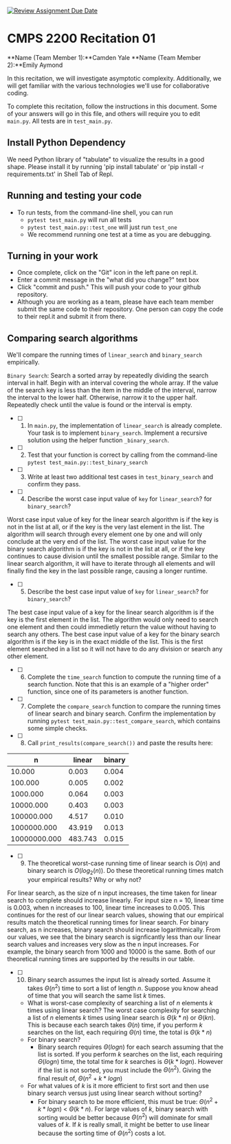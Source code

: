 [![Review Assignment Due Date](https://classroom.github.com/assets/deadline-readme-button-22041afd0340ce965d47ae6ef1cefeee28c7c493a6346c4f15d667ab976d596c.svg)](https://classroom.github.com/a/tqM-lrvp)
# CMPS 2200  Recitation 01

**Name (Team Member 1):**Camden Yale 
**Name (Team Member 2):**Emily Aymond

In this recitation, we will investigate asymptotic complexity. Additionally, we will get familiar with the various technologies we'll use for collaborative coding.

To complete this recitation, follow the instructions in this document. Some of your answers will go in this file, and others will require you to edit `main.py`. All tests are in `test_main.py`.

## Install Python Dependency

We need Python library of "tabulate" to visualize the results in a good shape. Please install it by running 'pip install tabulate' or 'pip install -r requirements.txt' in Shell Tab of Repl.  

## Running and testing your code

- To run tests, from the command-line shell, you can run
  + `pytest test_main.py` will run all tests
  + `pytest test_main.py::test_one` will just run `test_one`
  + We recommend running one test at a time as you are debugging.

## Turning in your work

- Once complete, click on the "Git" icon in the left pane on repl.it.
- Enter a commit message in the "what did you change?" text box
- Click "commit and push." This will push your code to your github repository.
- Although you are working as a team, please have each team member submit the same code to their repository. One person can copy the code to their repl.it and submit it from there.

## Comparing search algorithms

We'll compare the running times of `linear_search` and `binary_search` empirically.

`Binary Search`: Search a sorted array by repeatedly dividing the search interval in half. Begin with an interval covering the whole array. If the value of the search key is less than the item in the middle of the interval, narrow the interval to the lower half. Otherwise, narrow it to the upper half. Repeatedly check until the value is found or the interval is empty.

- [ ] 1. In `main.py`, the implementation of `linear_search` is already complete. Your task is to implement `binary_search`. Implement a recursive solution using the helper function `_binary_search`. 

- [ ] 2. Test that your function is correct by calling from the command-line `pytest test_main.py::test_binary_search`

- [ ] 3. Write at least two additional test cases in `test_binary_search` and confirm they pass.

- [ ] 4. Describe the worst case input value of `key` for `linear_search`? for `binary_search`? 

Worst case input value of key for the linear search algorithm is if the key is not in the list at all, or if the key is the very last element in the list. The algorithm will search through every element one by one and will only conclude at the very end of the list. The worst case input value for the binary search algorithm is if the key is not in the list at all, or if the key continues to cause division until the smallest possible range. Similar to the linear search algorithm, it will have to iterate through all elements and will finally find the key in the last possible range, causing a longer runtime. 

- [ ] 5. Describe the best case input value of `key` for `linear_search`? for `binary_search`? 

The best case input value of a key for the linear search algorithm is if the key is the first element in the list. The algorithm would only need to search one element and then could immedietly return the value without having to search any others. The best case input value of a key for the binary search algorithm is if the key is in the exact middle of the list. This is the first element searched in a list so it will not have to do any division or search any other element.

- [ ] 6. Complete the `time_search` function to compute the running time of a search function. Note that this is an example of a "higher order" function, since one of its parameters is another function.

- [ ] 7. Complete the `compare_search` function to compare the running times of linear search and binary search. Confirm the implementation by running `pytest test_main.py::test_compare_search`, which contains some simple checks.

- [ ] 8. Call `print_results(compare_search())` and paste the results here:

|            n |   linear |   binary |
|--------------|----------|----------|
|       10.000 |    0.003 |    0.004 |
|      100.000 |    0.005 |    0.002 |
|     1000.000 |    0.064 |    0.003 |
|    10000.000 |    0.403 |    0.003 |
|   100000.000 |    4.517 |    0.010 |
|  1000000.000 |   43.919 |    0.013 |
| 10000000.000 |  483.743 |    0.015 |

- [ ] 9. The theoretical worst-case running time of linear search is $O(n)$ and binary search is $O(log_2(n))$. Do these theoretical running times match your empirical results? Why or why not?

For linear search, as the size of n input increases, the time taken for linear search to complete should increase linearly. For input size n = 10, linear time is 0.003, when n increases to 100, linear time increases to 0.005. This continues for the rest of our linear search values, showing that our empirical results match the theoretical running times for linear search. For binary search, as n increases, binary search should increase logarithmically. From our values, we see that the binary search is signficantly less than our linear search values and increases very slow as the n input increases. For example, the binary search from 1000 and 10000 is the same. Both of our theoretical running times are supported by the results in our table.

- [ ] 10. Binary search assumes the input list is already sorted. Assume it takes $\Theta(n^2)$ time to sort a list of length $n$. Suppose you know ahead of time that you will search the same list $k$ times. 
  + What is worst-case complexity of searching a list of $n$ elements $k$ times using linear search? 
  The worst case complexity for searching a list of $n$ elements $k$ times using linear search is $\Theta(k * n)$ or $\Theta(kn)$. This is because each search takes $\Theta(n)$ time, if you perform $k$ searches on the list, each requiring $\Theta(n)$ time, the total is $\Theta(k * n)$
  + For binary search?
      + Binary search requires $\Theta(log n)$ for each search assuming that the list is sorted. If you perform $k$ searches on the list, each requiring $\Theta(log n)$ time, the total time for $k$ searches is $\Theta(k * log n)$. However if the list is not sorted, you must include the $\Theta(n^2)$. Giving the final result of, $\Theta(n^2 + k * log n)$ 
  + For what values of $k$ is it more efficient to first sort and then use binary search versus just using linear search without sorting?
      + For binary search to be more efficient, this must be true: $\Theta(n^2 + k * log n)$ < $\Theta(k * n)$. For large values of $k$, binary search with sorting would be better because $\Theta(n^2)$ will dominate for small values of $k$. If $k$ is really small, it might be better to use linear because the sorting time of $\Theta(n^2)$ costs a lot. 
